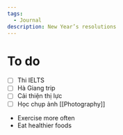 ```yaml
---
tags:
  - Journal
description: New Year’s resolutions
---
```

# To do

- [ ] Thi IELTS
- [ ] Hà Giang trip
- [ ] Cải thiện thị lực
- [ ] Học chụp ảnh [[Photography]]

- Exercise more often
- Eat healthier foods